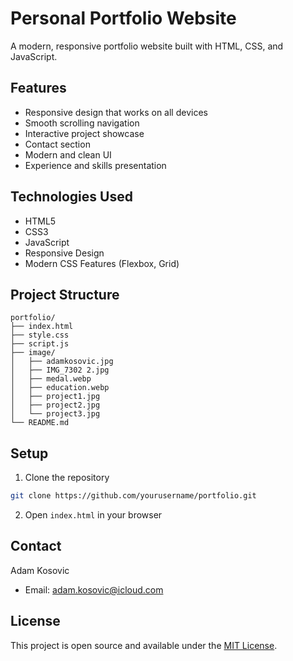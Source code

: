 # Personal Portfolio Website

A modern, responsive portfolio website built with HTML, CSS, and JavaScript.

## Features

- Responsive design that works on all devices
- Smooth scrolling navigation
- Interactive project showcase
- Contact section
- Modern and clean UI
- Experience and skills presentation

## Technologies Used

- HTML5
- CSS3
- JavaScript
- Responsive Design
- Modern CSS Features (Flexbox, Grid)

## Project Structure

```
portfolio/
├── index.html
├── style.css
├── script.js
├── image/
│   ├── adamkosovic.jpg
│   ├── IMG_7302 2.jpg
│   ├── medal.webp
│   ├── education.webp
│   ├── project1.jpg
│   ├── project2.jpg
│   └── project3.jpg
└── README.md
```

## Setup

1. Clone the repository

```bash
git clone https://github.com/yourusername/portfolio.git
```

2. Open `index.html` in your browser

## Contact

Adam Kosovic

- Email: adam.kosovic@icloud.com

## License

This project is open source and available under the [MIT License](LICENSE).
